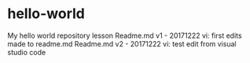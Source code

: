 # hello-world 
My hello world repository lesson
Readme.md v1 - 20171222 vi: first edits made to readme.md
Readme.md v2 - 20171222 vi: test edit from visual studio code